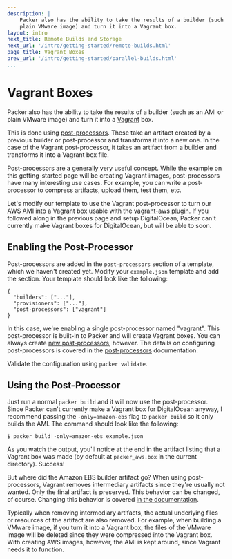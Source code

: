 ```yaml
---
description: |
    Packer also has the ability to take the results of a builder (such as an AMI or
    plain VMware image) and turn it into a Vagrant box.
layout: intro
next_title: Remote Builds and Storage
next_url: '/intro/getting-started/remote-builds.html'
page_title: Vagrant Boxes
prev_url: '/intro/getting-started/parallel-builds.html'
...
```


# Vagrant Boxes

Packer also has the ability to take the results of a builder (such as an AMI or
plain VMware image) and turn it into a [Vagrant](https://www.vagrantup.com) box.

This is done using [post-processors](/docs/templates/post-processors.html).
These take an artifact created by a previous builder or post-processor and
transforms it into a new one. In the case of the Vagrant post-processor, it
takes an artifact from a builder and transforms it into a Vagrant box file.

Post-processors are a generally very useful concept. While the example on this
getting-started page will be creating Vagrant images, post-processors have many
interesting use cases. For example, you can write a post-processor to compress
artifacts, upload them, test them, etc.

Let's modify our template to use the Vagrant post-processor to turn our AWS AMI
into a Vagrant box usable with the [vagrant-aws
plugin](https://github.com/mitchellh/vagrant-aws). If you followed along in the
previous page and setup DigitalOcean, Packer can't currently make Vagrant boxes
for DigitalOcean, but will be able to soon.

## Enabling the Post-Processor

Post-processors are added in the `post-processors` section of a template, which
we haven't created yet. Modify your `example.json` template and add the section.
Your template should look like the following:

``` {.javascript}
{
  "builders": ["..."],
  "provisioners": ["..."],
  "post-processors": ["vagrant"]
}
```

In this case, we're enabling a single post-processor named "vagrant". This
post-processor is built-in to Packer and will create Vagrant boxes. You can
always create [new post-processors](/docs/extend/post-processor.html), however.
The details on configuring post-processors is covered in the
[post-processors](/docs/templates/post-processors.html) documentation.

Validate the configuration using `packer validate`.

## Using the Post-Processor

Just run a normal `packer build` and it will now use the post-processor. Since
Packer can't currently make a Vagrant box for DigitalOcean anyway, I recommend
passing the `-only=amazon-ebs` flag to `packer build` so it only builds the AMI.
The command should look like the following:

``` {.text}
$ packer build -only=amazon-ebs example.json
```

As you watch the output, you'll notice at the end in the artifact listing that a
Vagrant box was made (by default at `packer_aws.box` in the current directory).
Success!

But where did the Amazon EBS builder artifact go? When using post-processors,
Vagrant removes intermediary artifacts since they're usually not wanted. Only
the final artifact is preserved. This behavior can be changed, of course.
Changing this behavior is covered [in the
documentation](/docs/templates/post-processors.html).

Typically when removing intermediary artifacts, the actual underlying files or
resources of the artifact are also removed. For example, when building a VMware
image, if you turn it into a Vagrant box, the files of the VMware image will be
deleted since they were compressed into the Vagrant box. With creating AWS
images, however, the AMI is kept around, since Vagrant needs it to function.
